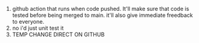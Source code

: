 1. github action that runs when code pushed. It'll make sure that code is tested before being merged to main. it'll also give immediate freedback to everyone.
2. no i'd just unit test it
3. TEMP CHANGE DIRECT ON GITHUB
